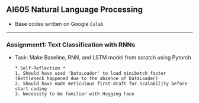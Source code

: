 ## AI605 Natural Language Processing  

*  Base codes written on Google `Colab`  
---  

### Assignment1: Text Classification with RNNs  
- Task: Make Baseline, RNN, and LSTM model from scratch using Pytorch  
  ```  
  * Self-Reflection *
  1. Should have used 'DataLoader' to load minibatch faster (Bottleneck happened due to the absence of DataLoader)
  2. Should have made meticulous first-draft for scalability before start coding  
  3. Necessity to be familiar with Hugging Face  
  ```  
